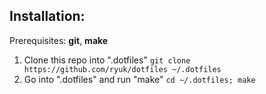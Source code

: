 ## Installation:

Prerequisites: **git**, **make**

1. Clone this repo into ".dotfiles"
```git clone https://github.com/ryuk/dotfiles ~/.dotfiles```
2. Go into ".dotfiles" and run "make"
```cd ~/.dotfiles; make```
